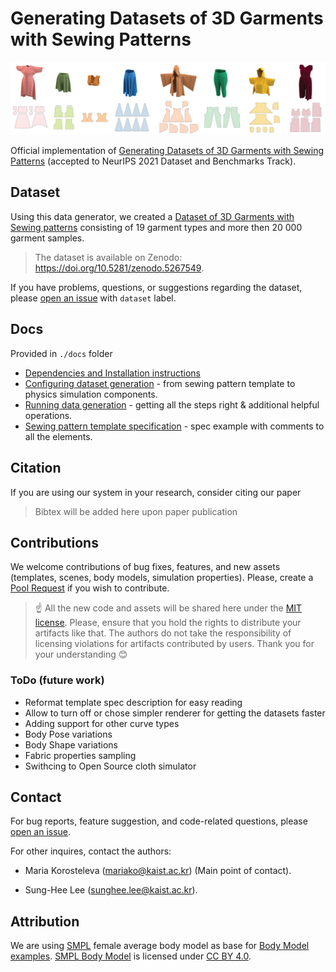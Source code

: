 
# Generating Datasets of 3D Garments with Sewing Patterns

![Examples of Garments generated with our pipeline](img/data_samples.png)

Official implementation of [Generating Datasets of 3D Garments with Sewing Patterns](https://arxiv.org/abs/2109.05633) (accepted to NeurIPS 2021 Dataset and Benchmarks Track).

## Dataset

Using this data generator, we created a [Dataset of 3D Garments with Sewing patterns](https://doi.org/10.5281/zenodo.5267549) consisting of 19 garment types and more then 20 000 garment samples. 

> The dataset is available on Zenodo: https://doi.org/10.5281/zenodo.5267549.

If you have problems, questions, or suggestions regarding the dataset, please [open an issue](https://github.com/maria-korosteleva/Garment-Pattern-Generator/issues) with `dataset` label.


## Docs
Provided in `./docs` folder

* [Dependencies and Installation instructions](docs/Installation.md)
* [Configuring dataset generation](docs/Setting_up_generator.md) - from sewing pattern template to physics simulation components.
* [Running data generation](docs/Running_generation.md) - getting all the steps right & additional helpful operations.
* [Sewing pattern template specification](docs/template_spec_with_comments.json) - spec example with comments to all the elements.

## Citation

If you are using our system in your research, consider citing our paper

> Bibtex will be added here upon paper publication

## Contributions

We welcome contributions of bug fixes, features, and new assets (templates, scenes, body models, simulation properties). Please, create a [Pool Request](https://github.com/maria-korosteleva/Garment-Pattern-Generator/pulls) if you wish to contribute.

>☝ All the new code and assets will be shared here under the [MIT license](LICENSE). Please, ensure that you hold the rights to distribute your artifacts like that. The authors do not take the responsibility of licensing violations for artifacts contributed by users. Thank you for your understanding 😊

### ToDo (future work)
* Reformat template spec description for easy reading
* Allow to turn off or chose simpler renderer for getting the datasets faster
* Adding support for other curve types
* Body Pose variations
* Body Shape variations
* Fabric properties sampling
* Swithcing to Open Source cloth simulator

## Contact

For bug reports, feature suggestion, and code-related questions, please [open an issue](https://github.com/maria-korosteleva/Garment-Pattern-Generator/issues). 

For other inquires, contact the authors: 

* Maria Korosteleva ([mariako@kaist.ac.kr](mailto:mariako@kaist.ac.kr)) (Main point of contact). 

* Sung-Hee Lee ([sunghee.lee@kaist.ac.kr](mailto:sunghee.lee@kaist.ac.kr)).

## Attribution
We are using [SMPL](https://smpl.is.tue.mpg.de/) female average body model as base for [Body Model examples](data_generation/Bodies). [SMPL Body Model](https://smpl.is.tue.mpg.de/) is licensed under [CC BY 4.0](https://creativecommons.org/licenses/by/4.0/).

